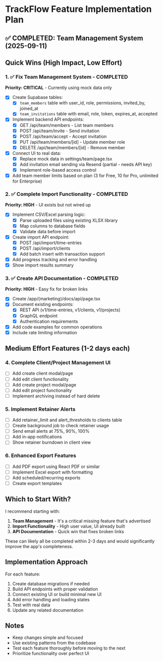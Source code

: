 # TrackFlow Feature Implementation Plan

## ✅ COMPLETED: Team Management System (2025-09-11)

## Quick Wins (High Impact, Low Effort)

### 1. ✅ Fix Team Management System - COMPLETED
**Priority: CRITICAL** - Currently using mock data only
- [x] Create Supabase tables:
  - [x] `team_members` table with user_id, role, permissions, invited_by, joined_at
  - [x] `team_invitations` table with email, role, token, expires_at, accepted
- [x] Implement backend API endpoints:
  - [x] GET /api/team/members - List team members
  - [x] POST /api/team/invite - Send invitation
  - [x] POST /api/team/accept - Accept invitation
  - [x] PUT /api/team/members/[id] - Update member role
  - [x] DELETE /api/team/members/[id] - Remove member
- [x] Connect UI to real data:
  - [x] Replace mock data in settings/team/page.tsx
  - [x] Add invitation email sending via Resend (partial - needs API key)
  - [x] Implement role-based access control
- [x] Add team member limits based on plan (3 for Free, 10 for Pro, unlimited for Enterprise)

### 2. ✅ Complete Import Functionality - COMPLETED
**Priority: HIGH** - UI exists but not wired up
- [x] Implement CSV/Excel parsing logic:
  - [x] Parse uploaded files using existing XLSX library
  - [x] Map columns to database fields
  - [x] Validate data before import
- [x] Create import API endpoint:
  - [x] POST /api/import/time-entries
  - [x] POST /api/import/clients
  - [x] Add batch insert with transaction support
- [x] Add progress tracking and error handling
- [x] Show import results summary

### 3. ✅ Create API Documentation - COMPLETED
**Priority: HIGH** - Easy fix for broken links
- [x] Create /app/(marketing)/docs/api/page.tsx
- [x] Document existing endpoints:
  - [x] REST API (v1/time-entries, v1/clients, v1/projects)
  - [x] GraphQL endpoint
  - [x] Authentication requirements
- [x] Add code examples for common operations
- [x] Include rate limiting information

## Medium Effort Features (1-2 days each)

### 4. Complete Client/Project Management UI
- [ ] Add create client modal/page
- [ ] Add edit client functionality
- [ ] Add create project modal/page
- [ ] Add edit project functionality
- [ ] Implement archiving instead of hard delete

### 5. Implement Retainer Alerts
- [ ] Add retainer_limit and alert_thresholds to clients table
- [ ] Create background job to check retainer usage
- [ ] Send email alerts at 75%, 90%, 100%
- [ ] Add in-app notifications
- [ ] Show retainer burndown in client view

### 6. Enhanced Export Features
- [ ] Add PDF export using React PDF or similar
- [ ] Implement Excel export with formatting
- [ ] Add scheduled/recurring exports
- [ ] Create export templates

## Which to Start With?

I recommend starting with:

1. **Team Management** - It's a critical missing feature that's advertised
2. **Import Functionality** - High user value, UI already built
3. **API Documentation** - Quick win that fixes broken links

These can likely all be completed within 2-3 days and would significantly improve the app's completeness.

## Implementation Approach

For each feature:
1. Create database migrations if needed
2. Build API endpoints with proper validation
3. Connect existing UI or build minimal new UI
4. Add error handling and loading states
5. Test with real data
6. Update any related documentation

## Notes
- Keep changes simple and focused
- Use existing patterns from the codebase
- Test each feature thoroughly before moving to the next
- Prioritize functionality over perfect UI